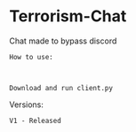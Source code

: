 # Terrorism-Chat

Chat made to bypass discord

<code>How to use:

Download and run client.py</code>

Versions:

``V1 - Released``
